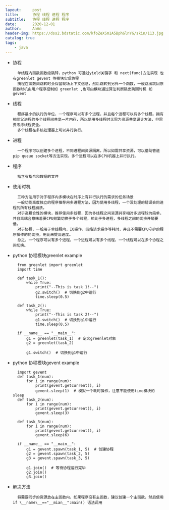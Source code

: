 ```yaml
---
layout:     post
title:      协程 线程 进程 程序
subtitle:   协程 线程 进程 程序
date:       2020-12-01
author:     AnAn
header-img: https://dss2.bdstatic.com/kfoZeXSm1A5BphGlnYG/skin/113.jpg
catalog: true
tags:
    - java
---
```



- 协程

        单线程内函数函数级跳转，python 可通过yield关键字 和 next(func)方法实现 也有greenlet gevent 等模块实现协程  
        携程在函数间跳转时会保留现场上下文信息，然后跳转到另外一个函数，一般跳出跳回原函数时机由用户程序控制如 greenlet ,也可由模块通过算法判断跳出跳回时机 如gevent  
- 线程

        程序最小的执行的单位，一个程序可以有多个进程，并且每个进程可以有多个线程。拥有相同父进程的多个线程间共享一片内存，所以使用多线程时无需为资源共享设计方法，但需要考虑线程安全。  
        多个线程在多核处理器上可以并行执行。  
- 进程

        一个程序可以创建多个进程，不同进程间资源隔离，所以如需共享资源，可以借助管道 pip queue socket等方法实现。多个进程可以在多CPU机器上并行执行。  
- 程序

        指含有指令和数据的文件
- 使用时机

        三种方法用于对于程序内多模块在时序上有并行执行的需求的任务场景  
        一般功能高度独立的程序推荐用多进程方法，因为使用多线程，一个没处理的错误会同进程的所有线程崩溃。  
        对于高耦合性的模块，推荐使用多线程，因为多线程之间资源共享相对多进程较为简单，并且高耦合意味着要CPU频繁切换于多个线程，相比于多进程，多线程之间的切换开销要低。  
        对于协程，一般用于单线程内，IO操作，网络请求操作等耗时，并且不需要CPU守护的程序操作的的切换，用此来提高速度。  
        总之，一个程序可以有多个进程，一个进程可以有多个线程，一个线程可以在多个协程之间切换。      
- python 协程模块greenlet example

        from greenlet import greenlet
        import time
        
        def task_1():
            while True:
                print("--This is task 1!--")
                g2.switch()  # 切换到g2中运行
                time.sleep(0.5)
        
        def task_2():
            while True:
                print("--This is task 2!--")
                g1.switch()  # 切换到g1中运行
                time.sleep(0.5)
                
        if __name__ == "__main__":
            g1 = greenlet(task_1)  # 定义greenlet对象
            g2 = greenlet(task_2)
            
            g1.switch()  # 切换到g1中运行    
- python 协程模块gevent example

        import gevent
        def task_1(num):
            for i in range(num):
                print(gevent.getcurrent(), i)
                gevent.sleep(1)  # 模拟一个耗时操作，注意不能使用time模块的sleep
        def task_2(num):
            for i in range(num):
                print(gevent.getcurrent(), i)
                gevent.sleep(3)
        
        def task_3(num):
            for i in range(num):
                print(gevent.getcurrent(), i)
                gevent.sleep(6)
        
        if __name__ == "__main__":
            g1 = gevent.spawn(task_1, 5)  # 创建协程
            g2 = gevent.spawn(task_2, 5)
            g3 = gevent.spawn(task_3, 5)
        
            g1.join()  # 等待协程运行完毕
            g2.join()
            g3.join()

- 解决方法

        将需要同步的资源放在主函数内，如果程序没有主函数，建议创建一个主函数，然后使用 if \__name\__=="__mian__":main() 语法调用



